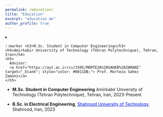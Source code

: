 ```yaml
---
permalink: /education/
title: "Education"
excerpt: "education me"
author_profile: true
---
```


<u1>
  <li>
    
    ::marker <h3>M.Sc. Student in Computer Engineering</h3>
    <h4>Amirkabir University of Technology (Tehran Polytechnique), Tehran, Iran</h4>
    <h5>
      Advisor: 
      <a href="https://aut.ac.ir/cv/2505/MORTEZA%20SAHEB%20ZAMANI" target="_blank"; style="color: #0011DB;"> Prof. Morteza Sahez Zamani</a>
    </h5>
  </li>

</u1>

* **M.Sc. Student in Computer Engineering**
  Amirkabir University of Technology (Tehran Polytechnique)</a>, Tehran, Iran, 2023-Present

* **B.Sc. in Electrical Engineering**, <a href="https://shahroodut.ac.ir/en/schools/index.php?id=S002" style="color: #0011DB; text-decoration: underline;"> Shahrood University of Technology</a>, Shahrood, Iran, 2023
